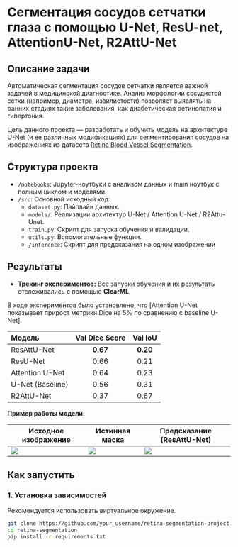 # Сегментация сосудов сетчатки глаза с помощью   U-Net, ResU-net, AttentionU-Net, R2AttU-Net

## Описание задачи

Автоматическая сегментация сосудов сетчатки является важной задачей в медицинской диагностике. Анализ морфологии сосудистой сетки (например, диаметра, извилистости) позволяет выявлять на ранних стадиях такие заболевания, как диабетическая ретинопатия и гипертония.

Цель данного проекта — разработать и обучить модель на архитектуре U-Net (и ее различных модификациях) для сегментирования сосудов на изображениях из датасета [Retina Blood Vessel Segmentation](https://www.kaggle.com/datasets/abdallahwagih/retina-blood-vessel/data).

## Структура проекта

-   `/notebooks`: Jupyter-ноутбуки с анализом данных и main ноутбук с полным циклом и моделями.
-   `/src`: Основной исходный код:
    -   `dataset.py`: Пайплайн данных.
    -   `models/`: Реализации архитектур U-Net / Attention U-Net / R2Attu-Unet.
    -   `train.py`: Скрипт для запуска обучения и валидации.
    -   `utils.py`: Вспомогательные функции.
    - `/inference`: Скрипт для предсказания на одном изображении

## Результаты

-   **Трекинг экспериментов:** Все запуски обучения и их результаты отслеживались с помощью **ClearML**.

В ходе экспериментов было установлено, что [Attention U-Net показывает прирост метрики Dice на 5% по сравнению с baseline U-Net].

| Модель | Val Dice Score | Val IoU |
| :--- | :---: | :---: |
| ResAttU-Net | **0.67** | **0.20** |
| ResU-Net | 0.66 | 0.21 |
| Attention U-Net | 0.64 | 0.23 |
| U-Net (Baseline) | 0.56 | 0.31 |
| R2AttU-Net | 0.37 | 0.67 |


**Пример работы модели:**

| Исходное изображение | Истинная маска          | Предсказание (ResAttU-Net) |
|----------------------|-------------------------|---------------------------------|
| ![](https://github.com/user-attachments/assets/0a21f7d9-a55c-40f4-b999-80a0509b27dc) | ![](https://github.com/user-attachments/assets/5ed69963-a4a0-4a8b-b121-fc03ddef8155) | ![](https://github.com/user-attachments/assets/04e59ee6-15c7-4e68-aca5-e5f457db0e01) |

## Как запустить

### 1. Установка зависимостей

Рекомендуется использовать виртуальное окружение.

```bash
git clone https://github.com/your_username/retina-segmentation-project.git
cd retina-segmentation
pip install -r requirements.txt
